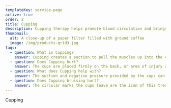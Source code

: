 ```yaml
---
templateKey: service-page
active: true
order: 2
title: Cupping
description: Cupping therapy helps promote blood circulation and brings fresh oxygen to the area in order to improve your body's natural healing abilities. Cupping works by placing special cups on your skin for a few minutes to create suction. Some of the many benefits include helping with pain, inflammation, blood flow, relaxation and well-being, and as a type of deep-tissue massage.
thumbnail:
  alt: A close-up of a paper filter filled with ground coffee
  image: /img/products-grid3.jpg
faqs:
  - question: What is Cupping?
    answer: Cupping creates a suction to pull the muscles up into the cups, releasing tight fascia and bringing blood supply to the surface of the skin, allowing the blood to recirculate and bring fresh oxygen and nutrients to the area.
  - question: Does Cupping hurt?
    answer: The cups are placed firmly on the back, or area of injury and left there four 10-15 minutes. Most people feel a tightness for a short amount of time before feeling warmth and an overall sense of relaxation. There is also another technique, sliding cups, where the cups are put on a bit more loosely and an oil is used to slide the cups.
  - question: What does Cupping help with?
    answer: The suction and negative pressure provided by the cups can loosen tight muscles, encouraging blood flow. Cupping is used to relieve back pain and neck pain, stiff muscles.
  - question: Does Cupping bruising hurt?
    answer: The circular marks the cups leave are the icon of this treatment. These marks are harmless and typically fade within 3-7 days, in some cases, the bruising may stay longer.
---
```

Cupping
